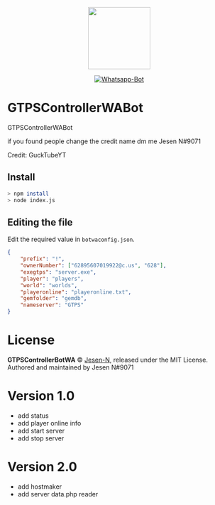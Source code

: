 <p align="center">
<img src="https://raw.githubusercontent.com/jesen-n/whatsapp-bot/master/media/img/image.jpg" width="140" height="140"/>
</p>
<p align="center">
<a href="#"><img title="Whatsapp-Bot" src="https://img.shields.io/badge/Whatsapp Bot-green?colorA=%23ff0000&colorB=%23017e40&style=for-the-badge"></a>
</p>

# GTPSControllerWABot

GTPSControllerWABot

if you found people change the credit name dm me
Jesen N#9071

Credit: GuckTubeYT

## Install
```bash
> npm install
> node index.js
```
##  Editing the file
Edit the required value in `botwaconfig.json`.
```json
{
    "prefix": "!",
    "ownerNumber": ["62895607019922@c.us", "628"],
    "exegtps": "server.exe",
    "player": "players",
    "world": "worlds",
    "playeronline": "playeronline.txt",
    "gemfolder": "gemdb",
    "nameserver": "GTPS"
}
```

# License
**GTPSControllerBotWA** © [Jesen-N](https://github.com/Jesen-N), released under the MIT License.
Authored and maintained by Jesen N#9071

# Version 1.0
- add status
- add player online info
- add start server
- add stop server

# Version 2.0
- add hostmaker
- add server data.php reader
